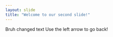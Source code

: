 ```yaml
---
layout: slide
title: "Welcome to our second slide!"
---
```

Bruh changed text
Use the left arrow to go back!
